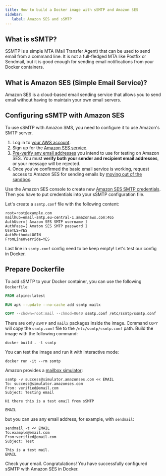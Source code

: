 ```yaml
---
title: How to build a Docker image with sSMTP and Amazon SES
sidebar:
   label: Amazon SES and sSMTP
---
```

## What is sSMTP?

SSMTP is a simple MTA (Mail Transfer Agent) that can be used to send email from a command line.
It is not a full-fledged MTA like Postfix or Sendmail, but it is good enough for sending email
notifications from your Docker containers.

## What is Amazon SES (Simple Email Service)?

Amazon SES is a cloud-based email sending service that allows you to send email
without having to maintain your own email servers.

## Configuring sSMTP with Amazon SES

To use sSMTP with Amazon SMS, you need to configure it to use Amazon's SMTP server.

1. Log in to [your AWS account](https://aws.amazon.com/).
2. Sign up for the [Amazon SES service](https://docs.aws.amazon.com/ses/latest/dg/Welcome.html).
3. [Pre-verify any email addresses](http://docs.aws.amazon.com/ses/latest/DeveloperGuide/verify-email-addresses.html)
   you intend to use for testing on Amazon SES. You must **verify both your sender and
   recipient email addresses**, or your message will be rejected.
4. Once you've confirmed the basic email service is working, request access to Amazon SES for
   sending emails by [moving out of the sandbox](https://docs.aws.amazon.com/ses/latest/DeveloperGuide/request-production-access.html).

Use the Amazon SES console to create new [Amazon SES SMTP credentials](https://docs.aws.amazon.com/ses/latest/dg/smtp-credentials.html#smtp-credentials-console).
Then you have to put credentials into your sSMTP configuration file.

Let's create a `ssmtp.conf` file with the following content:

```text
root=root@example.com
mailhub=email-smtp.eu-central-1.amazonaws.com:465
AuthUser=[ Amazon SES SMTP username ]
AuthPass=[ Amaton SES SMTP password ]
UseTLS=YES
AuthMethod=LOGIN
FromLineOverride=YES

```

Last line in `ssmtp.conf` config need to be keep empty! Let's test our config in Docker.

## Prepare Dockerfile

To add sSMTP to your Docker container, you can use the following `Dockerfile`:

```dockerfile
FROM alpine:latest

RUN apk --update --no-cache add ssmtp mailx

COPY --chown=root:mail --chmod=0640 ssmtp.conf /etc/ssmtp/ssmtp.conf
```

There are only `sSMTP` and `mailx` packages inside the image. Command `COPY` will copy the `ssmtp.conf` file to the `/etc/ssmtp/ssmtp.conf` path.
Build the image with the following command:

```shell
docker build . -t ssmtp
```

You can test the image and run it with interactive mode:

```shell
docker run -it --rm ssmtp
```

Amazon provides a [mailbox simulator](https://docs.aws.amazon.com/ses/latest/dg/send-an-email-from-console.html):

```shell
ssmtp -v success@simulator.amazonses.com << EMAIL
To: success@simulator.amazonses.com
From: verified@email.com
Subject: Testing email

Hi there this is a test email from sSMTP

EMAIL
```

but you can use any email address, for example, with `sendmail`:

```shell
sendmail -t << EMAIL
To:example@email.com
From:verified@email.com
Subject: Test

This is a test mail.
EMAIL
```

Check your email. Congratulations! You have successfully configured sSMTP with Amazon SES in Docker.